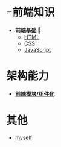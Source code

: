 <h1> <svg xmlns="http://www.w3.org/2000/svg" width="16" height="16" fill="currentColor" class="bi bi-filter-left" viewBox="0 0 16 16">
  <path d="M2 10.5a.5.5 0 0 1 .5-.5h3a.5.5 0 0 1 0 1h-3a.5.5 0 0 1-.5-.5zm0-3a.5.5 0 0 1 .5-.5h7a.5.5 0 0 1 0 1h-7a.5.5 0 0 1-.5-.5zm0-3a.5.5 0 0 1 .5-.5h11a.5.5 0 0 1 0 1h-11a.5.5 0 0 1-.5-.5z"/>
</svg>前端知识</h1>

- **前端基础 🌵**
    - [HTML]()
    - [CSS]()
    - [JavaScript]()   

<h1 align="left"> 架构能力</h1>

- [**前端模块/组件化**](Architecture/component.md)

<h1 align="left"> 其他</h1>

  - [myself](self/selfboot.md)




